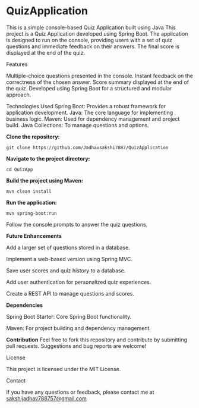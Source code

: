 # QuizApplication

This is a simple console-based Quiz Application built using Java
This project is a Quiz Application developed using Spring Boot. 
The application is designed to run on the console, providing users with a set of quiz questions and immediate feedback on their answers. 
The final score is displayed at the end of the quiz.

Features

Multiple-choice questions presented in the console.
Instant feedback on the correctness of the chosen answer.
Score summary displayed at the end of the quiz.
Developed using Spring Boot for a structured and modular approach.

Technologies Used
Spring Boot: Provides a robust framework for application development.
Java: The core language for implementing business logic.
Maven: Used for dependency management and project build.
Java Collections: To manage questions and options.

**Clone the repository:**

`git clone https://github.com/Jadhavsakshi7887/QuizApplication`

**Navigate to the project directory:**

`cd QuizApp`

**Build the project using Maven:**

`mvn clean install`

**Run the application:**

`mvn spring-boot:run`

Follow the console prompts to answer the quiz questions.

**Future Enhancements**

Add a larger set of questions stored in a database.

Implement a web-based version using Spring MVC.

Save user scores and quiz history to a database.

Add user authentication for personalized quiz experiences.

Create a REST API to manage questions and scores.


**Dependencies**

Spring Boot Starter: Core Spring Boot functionality.

Maven: For project building and dependency management.

**Contribution**
Feel free to fork this repository and contribute by submitting pull requests. Suggestions and bug reports are welcome!

License

This project is licensed under the MIT License.

Contact

If you have any questions or feedback, please contact me at sakshijadhav788757@gmail.com
